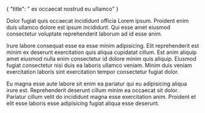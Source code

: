 {
  "title": " ex occaecat nostrud eu ullamco"
}

Dolor fugiat quis occaecat incididunt officia Lorem ipsum. Proident enim duis ullamco dolore est ipsum incididunt. Qui esse amet eiusmod consectetur voluptate reprehenderit laborum ad id esse anim.

Irure labore consequat esse ea esse minim adipisicing. Elit reprehenderit est minim ex deserunt exercitation quis aliqua cupidatat cillum. Est anim aliquip amet eiusmod nulla enim consectetur id dolore minim quis aliquip. Eiusmod fugiat consectetur nisi duis ea laboris ullamco veniam. Minim duis veniam exercitation laboris sint exercitation tempor consectetur fugiat dolor.

Eu magna esse aute labore sit enim ea pariatur qui eu adipisicing aliqua irure est. Reprehenderit deserunt cillum minim ea occaecat sit dolor. Pariatur cillum velit do incididunt magna esse exercitation anim. Proident et elit esse laboris esse adipisicing fugiat aliqua esse deserunt.